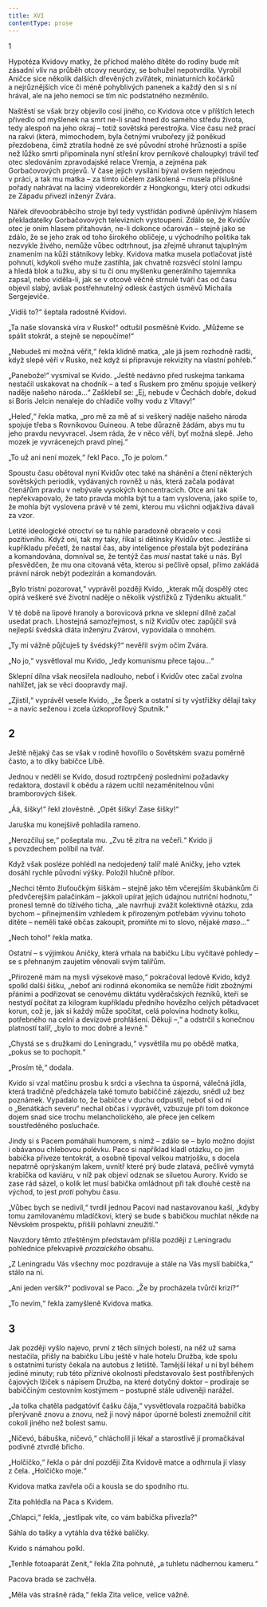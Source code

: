 ```yaml
---
title: XVI
contentType: prose
---
```


1

Hypotéza Kvidovy matky, že příchod malého dítěte do rodiny bude mít zásadní vliv na průběh otcovy neurózy, se bohužel nepotvrdila. Vyrobil Aničce sice několik dalších dřevěných zvířátek, miniaturních kočárků a nejrůznějších více či méně pohyblivých panenek a každý den si s ní hrával, ale na jeho nemoci se tím nic podstatného nezměnilo.

Naštěstí se však brzy objevilo cosi jiného, co Kvidova otce v příštích letech přivedlo od myšlenek na smrt ne-li snad hned do samého středu života, tedy alespoň na jeho okraj – totiž sovětská perestrojka. Více času než prací na rakvi (která, mimochodem, byla četnými vrubořezy již poněkud přezdobena, čímž ztratila hodně ze své původní strohé hrůznosti a spíše než lůžko smrti připomínala nyní střešní krov perníkové chaloupky) trávil teď otec sledováním zpravodajské relace Vremja, a zejména pak Gorbačovových projevů. V čase jejich vysílání býval ovšem nejednou v práci, a tak mu matka – za tímto účelem zaškolená – musela příslušné pořady nahrávat na laciný videorekordér z Hongkongu, který otci odkudsi ze Západu přivezl inženýr Zvára.

Nářek dřevoobráběcího stroje byl tedy vystřídán podivně úpěnlivým hlasem překladatelky Gorbačovových televizních vystoupení. Zdálo se, že Kvidův otec je oním hlasem přitahován, ne-li dokonce očarován – stejně jako se zdálo, že se jeho zrak od toho širokého obličeje, u východního politika tak nezvykle živého, nemůže vůbec odtrhnout, jsa zřejmě uhranut tajuplným znamením na kůži státníkovy lebky. Kvidova matka musela potlačovat jisté pohnutí, kdykoli svého muže zastihla, jak chvatně rozsvěcí stolní lampu a hledá blok a tužku, aby si tu či onu myšlenku generálního tajemníka zapsal, nebo viděla-li, jak se v otcově věčně strnulé tváři čas od času objevil slabý, avšak postřehnutelný odlesk častých úsměvů Michaila Sergejeviče.

„Vidíš to?“ šeptala radostně Kvidovi.

„Ta naše slovanská víra v Rusko!“ odtušil posměšně Kvido. „Můžeme se spálit stokrát, a stejně se nepoučíme!“

„Nebudeš mi možná věřit,“ řekla klidně matka, „ale já jsem rozhodně radši, když slepě věří v Rusko, než když si připravuje rekvizity na vlastní pohřeb.“

„Panebože!“ vysmíval se Kvido. „Ještě nedávno před ruskejma tankama nestačil uskakovat na chodník – a teď s Ruskem pro změnu spojuje veškerý naděje našeho národa…“ Zašklebil se: „Ej, nebude v Čechách dobře, dokud si Boris Jelcin nenaleje do chladiče volhy vodu z Vltavy!“

„Heleď,“ řekla matka, „pro mě za mě ať si veškerý naděje našeho národa spojuje třeba s Rovníkovou Guineou. A tebe důrazně žádám, abys mu tu jeho pravdu nevyvracel. Jsem ráda, že v něco věří, byť možná slepě. Jeho mozek je vyvrácenejch pravd plnej.“

„To už ani není mozek,“ řekl Paco. „To je polom.“

Spoustu času obětoval nyní Kvidův otec také na shánění a čtení některých sovětských periodik, vydávaných rovněž u nás, která začala podávat čtenářům pravdu v nebývale vysokých koncentracích. Otce ani tak nepřekvapovalo, že tato pravda mohla být tu a tam vyslovena, jako spíše to, že mohla být vyslovena právě v té zemi, kterou mu všichni odjakživa dávali za vzor.

Letité ideologické otroctví se tu náhle paradoxně obracelo v cosi pozitivního. Když oni, tak my taky, říkal si dětinsky Kvidův otec. Jestliže si kupříkladu přečetl, že nastal čas, aby inteligence přestala být podezírána a komandována, domníval se, že tentýž čas _musí_ nastat také u nás. Byl přesvědčen, že mu ona citovaná věta, kterou si pečlivě opsal, přímo zakládá právní nárok nebýt podezírán a komandován.

„Bylo tristní pozorovat,“ vyprávěl později Kvido, „kterak můj dospělý otec opírá veškeré své životní naděje o několik výstřižků z Týdeníku aktualit.“

V té době na lipové hranoly a borovicová prkna ve sklepní dílně začal usedat prach. Lhostejná samozřejmost, s níž Kvidův otec zapůjčil svá nejlepší švédská dláta inženýru Zvárovi, vypovídala o mnohém.

„Ty mi vážně půjčuješ ty švédský?“ nevěřil svým očím Zvára.

„No jo,“ vysvětloval mu Kvido, „ledy komunismu přece tajou…“

Sklepní dílna však neosiřela nadlouho, neboť i Kvidův otec začal zvolna nahlížet, jak se věci doopravdy mají.

„Zjistil,“ vyprávěl vesele Kvido, „že Šperk a ostatní si ty výstřižky dělají taky – a navíc seženou i zcela úzkoprofilový Sputnik.“

## 2

Ještě nějaký čas se však v rodině hovořilo o Sovětském svazu poměrně často, a to díky babičce Líbě.

Jednou v neděli se Kvido, dosud roztrpčený posledními požadavky redaktora, dostavil k obědu a rázem ucítil nezaměnitelnou vůni bramborových šišek.

„Áá, šišky!“ řekl zlověstně. „Opět šišky! Zase šišky!“

Jaruška mu konejšivě pohladila rameno.

„Nerozčiluj se,“ pošeptala mu. „Zvu tě zítra na večeři.“ Kvido ji s povzdechem políbil na tvář.

Když však posléze pohlédl na nedojedený talíř malé Aničky, jeho vztek dosáhl rychle původní výšky. Položil hlučně příbor.

„Nechci těmto žluťoučkým šiškám – stejně jako těm včerejším škubánkům či předvčerejším palačinkám – jakkoli upírat jejich údajnou nutriční hodnotu,“ pronesl temně do tíživého ticha, „ale navrhuji zvážit kolektivně otázku, zda bychom – přinejmenším vzhledem k přirozeným potřebám vývinu tohoto dítěte – neměli také občas zakoupit, promiňte mi to slovo, nějaké _maso_…“

„Nech toho!“ řekla matka.

Ostatní – s výjimkou Aničky, která vrhala na babičku Líbu vyčítavé pohledy – se s přehnaným zaujetím věnovali svým talířům.

„Přirozeně mám na mysli výsekové maso,“ pokračoval ledově Kvido, když spolkl další šišku, „neboť ani rodinná ekonomika se nemůže řídit zbožnými přáními a podřizovat se cenovému diktátu vyděračských řezníků, kteří se nestydí počítat za kilogram kupříkladu předního hovězího celých pětadvacet korun, což je, jak si každý může spočítat, celá polovina hodnoty kolku, potřebného na celní a devizové prohlášení. Děkuji –,“ a odstrčil s konečnou platností talíř, „bylo to moc dobré a levné.“

„Chystá se s družkami do Leningradu,“ vysvětlila mu po obědě matka, „pokus se to pochopit.“

„Prosím tě,“ dodala.

  

Kvido si vzal matčinu prosbu k srdci a všechna ta úsporná, válečná jídla, která tradičně předcházela také tomuto babiččině zájezdu, snědl už bez poznámek. Vypadalo to, že babičce v duchu odpustil, neboť si od ní o „Benátkách severu“ nechal občas i vyprávět, vzbuzuje při tom dokonce dojem snad sice trochu melancholického, ale přece jen celkem soustředěného posluchače.

Jindy si s Pacem pomáhali humorem, s nímž – zdálo se – bylo možno dojíst i obávanou chlebovou polévku. Paco si například kladl otázku, co jim babička přiveze tentokrát, a osobně tipoval velkou matr­jošku, s docela nepatrně oprýskaným lakem, uvnitř které prý bude zlatavá, pečlivě vymytá krabička od kaviáru, v níž pak objeví odznak se siluetou Aurory. Kvido se zase rád sázel, o kolik let musí babička omládnout při tak dlouhé cestě na východ, to jest _proti_ pohybu času.

„Vůbec bych se nedivil,“ tvrdil jednou Pacovi nad nastavovanou kaší, „kdyby tomu zamilovanému mladíčkovi, který se bude s babičkou muchlat někde na Něvském prospektu, přišili pohlavní zneužití.“

  

Navzdory těmto ztřeštěným představám přišla později z Leningradu pohlednice překvapivě _prozaického_ obsahu.

„Z Leningradu Vás všechny moc pozdravuje a stále na Vás myslí babička,“ stálo na ní.

„Ani jeden veršík?“ podivoval se Paco. „Že by procházela tvůrčí krizí?“

„To nevím,“ řekla zamyšleně Kvidova matka.

## 3

Jak později vyšlo najevo, první z těch silných bolestí, na něž už sama nestačila, přišly na babičku Líbu ještě v hale hotelu Družba, kde spolu s ostatními turisty čekala na autobus z letiště. Tamější lékař u ní byl během jediné minuty; rub této příznivé okolnosti představovalo šest postříbřených čajových lžiček s nápisem Družba, na které dotyčný doktor – prodíraje se babiččiným cestovním kostýmem – postupně stále udiveněji narážel.

„Ja tolka chatěla padgatóviť čašku čája,“ vysvětlovala rozpačitá babička přerývaně znovu a znovu, než ji nový nápor úporné bolesti znemožnil cítit cokoli jiného než bolest samu.

„Ničevó, bábuška, ničevó,“ chlácholil ji lékař a starostlivě jí promačkával podivně ztvrdlé břicho.

„Holčičko,“ řekla o pár dní později Zita Kvidově matce a odhrnula jí vlasy z čela. „Holčičko moje.“

Kvidova matka zavřela oči a kousla se do spodního rtu.

Zita pohlédla na Paca s Kvidem.

„Chlapci,“ řekla, „jestlipak víte, co vám babička přivezla?“

Sáhla do tašky a vytáhla dva těžké balíčky.

Kvido s námahou polkl.

„Tenhle fotoaparát Zenit,“ řekla Zita pohnutě, „a tuhletu nádhernou kameru.“

Pacova brada se zachvěla.

„Měla vás strašně ráda,“ řekla Zita velice, velice vážně.
